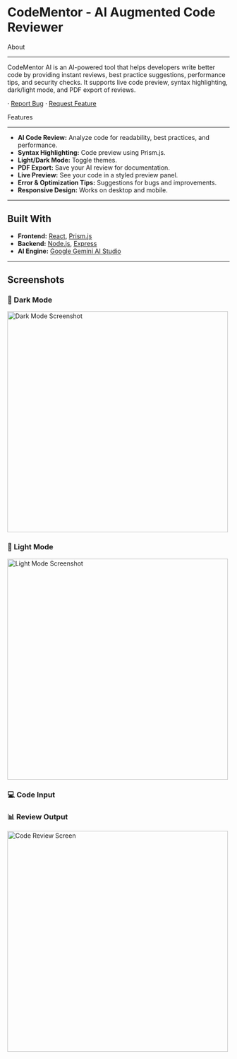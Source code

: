 # CodeMentor -  AI Augmented Code Reviewer

About

---
 
CodeMentor AI is an AI-powered tool that helps developers write better code by providing instant reviews, best practice suggestions, performance tips, and security checks. It supports live code preview, syntax highlighting, dark/light mode, and PDF export of reviews.

 · [Report Bug](https://github.com/Akankshasoni30/AI-Augmented-Code-Reviewer/issues) · [Request Feature](https://github.com/Akankshasoni30/AI-Augmented-Code-Reviewer/issues)

 Features
 
 ---
 
- **AI Code Review:** Analyze code for readability, best practices, and performance.
- **Syntax Highlighting:** Code preview using Prism.js.
- **Light/Dark Mode:** Toggle themes.
- **PDF Export:** Save your AI review for documentation.
- **Live Preview:** See your code in a styled preview panel.
- **Error & Optimization Tips:** Suggestions for bugs and improvements.
- **Responsive Design:** Works on desktop and mobile.

---

## Built With
- **Frontend:** [React](https://react.dev/learn), [Prism.js](https://prismjs.com/)  
- **Backend:** [Node.js](https://nodejs.org/en/download), [Express](https://expressjs.com/)  
- **AI Engine:** [Google Gemini AI Studio ](https://aistudio.google.com/)

---

## Screenshots

<h3>🖤 Dark Mode</h3>
<img src="https://github.com/user-attachments/assets/abe15d9a-da54-4b64-8332-973a5c7f172d" width="500" alt="Dark Mode Screenshot"/>

<h3>🤍 Light Mode</h3>
<img src="https://github.com/user-attachments/assets/acbea50a-b8d8-4813-85a5-eb0093afed1d" width="500" alt="Light Mode Screenshot"/>

<h3>💻 Code Input</h35
<img src="https://github.com/user-attachments/assets/ff1e5475-e6b8-4490-a222-798ae8647034" width="500" alt="Code Input Screen"/>

<h3>📊 Review Output</h3>
<img src="https://github.com/user-attachments/assets/0fb3c097-f309-4e2a-88cf-3449b56f9ccb" width="500" alt="Code Review Screen"/>





